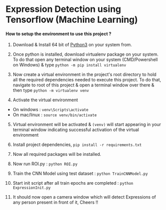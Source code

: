 # Expression Detection using Tensorflow (Machine Learning)

#### How to setup the environment to use this project ?

1. Download & Install 64 bit of [Python3](https://www.python.org/) on your system from.

2. Once python is installed, download virtualenv package on your system. To do that open any terminal window on your system (CMD/Powershell on Windows) & type `python -m pip install virtualenv`

3. Now create a virtual environment in the project's root directory to hold all the required dependencies needed to execute this project. To do that, navigate to root of this project & open a terminal window over there & then type `python -m virtualenv venv`

4. Activate the virtual environment

- On windows : `venv\Scripts\activate`
- On mac/linux : `source venv/bin/activate`

5. Virtual environment will be activated & `(venv)` will start appearing in your terminal window indicating successful activation of the virtual environment

6. Install project dependencies, `pip install -r requirements.txt`

7. Now all required packages will be installed.

8. Now run ROI.py : `python ROI.py`

9. Train the CNN Model using test dataset : `python TrainCNNModel.py`

10. Start init script after all train epochs are completed : `python ExpressionInit.py`

11. It should now open a camera window which will detect Expressions of any person present in front of it, Cheers !!
